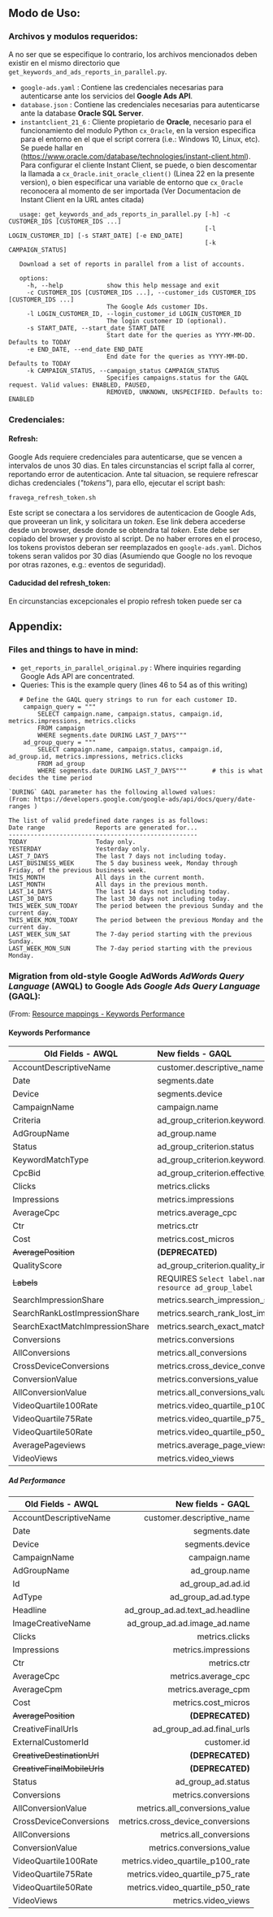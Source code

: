 ## Modo de Uso:
### Archivos y modulos requeridos:
A no ser que se especifique lo contrario, los archivos mencionados deben existir en el mismo directorio que `get_keywords_and_ads_reports_in_parallel.py`.

 * `google-ads.yaml`     : Contiene las credenciales necesarias para autenticarse ante los servicios del __Google Ads API__.
 * `database.json`       : Contiene las credenciales necesarias para autenticarse ante la database __Oracle SQL Server__.
 * `instantclient_21_6`  : Cliente propietario de __Oracle__, necesario para el funcionamiento del modulo Python `cx_Oracle`, en la version especifica para el entorno en el que el script correra (i.e.: Windows 10, Linux, etc). Se puede hallar en (https://www.oracle.com/database/technologies/instant-client.html).
    Para configurar el cliente Instant Client, se puede, o bien descomentar la llamada a `cx_Oracle.init_oracle_client()` (Linea 22 en la presente version), o bien especificar una variable de entorno que `cx_Oracle` reconocera al momento de ser importada (Ver Documentacion de Instant Client en la URL antes citada)
 
 ```
    usage: get_keywords_and_ads_reports_in_parallel.py [-h] -c CUSTOMER_IDS [CUSTOMER_IDS ...]
                                                       [-l LOGIN_CUSTOMER_ID] [-s START_DATE] [-e END_DATE]
                                                       [-k CAMPAIGN_STATUS]

    Download a set of reports in parallel from a list of accounts.

    options:
      -h, --help            show this help message and exit
      -c CUSTOMER_IDS [CUSTOMER_IDS ...], --customer_ids CUSTOMER_IDS [CUSTOMER_IDS ...]
                            The Google Ads customer IDs.
      -l LOGIN_CUSTOMER_ID, --login_customer_id LOGIN_CUSTOMER_ID
                            The login customer ID (optional).
      -s START_DATE, --start_date START_DATE
                            Start date for the queries as YYYY-MM-DD. Defaults to TODAY
      -e END_DATE, --end_date END_DATE
                            End date for the queries as YYYY-MM-DD. Defaults to TODAY
      -k CAMPAIGN_STATUS, --campaign_status CAMPAIGN_STATUS
                            Specifies campaigns.status for the GAQL request. Valid values: ENABLED, PAUSED,
                            REMOVED, UNKNOWN, UNSPECIFIED. Defaults to: ENABLED
 ```

### Credenciales:
#### Refresh:
 Google Ads requiere credenciales para autenticarse, que se vencen a intervalos de unos 30 dias. En tales circunstancias el script falla al correr, reportando error de autenticacion. Ante tal situacion, se requiere refrescar dichas credenciales (_"tokens"_), para ello, ejecutar el script bash:

 `fravega_refresh_token.sh`

 Este script se conectara a los servidores de autenticacion de Google Ads, que proveeran un link, y solicitara un _token_. Ese link debera accederse desde un browser, desde donde se obtendra tal _token_. Este debe ser copiado del browser y provisto al script.
 De no haber errores en el proceso, los tokens provistos deberan ser reemplazados en `google-ads.yaml`. Dichos tokens seran validos por 30 dias (Asumiendo que Google no los revoque por otras razones, e.g.: eventos de seguridad).

#### Caducidad del refresh_token:
 En circunstancias excepcionales el propio refresh token puede ser ca

## Appendix:
### Files and things to have in mind:

 * `get_reports_in_parallel_original.py` : Where inquiries regarding Google Ads API are concentrated.
 * Queries: This is the example query (lines 46 to 54 as of this writing)

```
   # Define the GAQL query strings to run for each customer ID.
    campaign_query = """
        SELECT campaign.name, campaign.status, campaign.id, metrics.impressions, metrics.clicks
        FROM campaign
        WHERE segments.date DURING LAST_7_DAYS"""
    ad_group_query = """
        SELECT campaign.name, campaign.status, campaign.id, ad_group.id, metrics.impressions, metrics.clicks
        FROM ad_group
        WHERE segments.date DURING LAST_7_DAYS"""       # this is what decides the time period
```

    `DURING` GAQL parameter has the following allowed values:
    (From: https://developers.google.com/google-ads/api/docs/query/date-ranges )

    The list of valid predefined date ranges is as follows:
    Date range 	            Reports are generated for...
    ----------------------------------------------------
    TODAY 	                Today only.
    YESTERDAY 	            Yesterday only.
    LAST_7_DAYS 	        The last 7 days not including today.
    LAST_BUSINESS_WEEK 	    The 5 day business week, Monday through Friday, of the previous business week.
    THIS_MONTH 	            All days in the current month.
    LAST_MONTH 	            All days in the previous month.
    LAST_14_DAYS 	        The last 14 days not including today.
    LAST_30_DAYS 	        The last 30 days not including today.
    THIS_WEEK_SUN_TODAY 	The period between the previous Sunday and the current day.
    THIS_WEEK_MON_TODAY 	The period between the previous Monday and the current day.
    LAST_WEEK_SUN_SAT 	    The 7-day period starting with the previous Sunday.
    LAST_WEEK_MON_SUN 	    The 7-day period starting with the previous Monday.

### Migration from old-style **Google AdWords** *AdWords Query Language* (AWQL) to **Google Ads** *Google Ads Query Language* (GAQL):

(From: [Resource mappings - Keywords Performance](https://developers.google.com/google-ads/api/docs/migration/mapping#keywords_performance)

#### Keywords Performance
    
| Old Fields - AWQL                         | New fields - GAQL
| ----------------------------------------- |:---------------------------------------
| AccountDescriptiveName                    | customer.descriptive_name
| Date                                      | segments.date
| Device                                    | segments.device
| CampaignName                              | campaign.name
| Criteria                                  | ad_group_criterion.keyword.text
| AdGroupName                               | ad_group.name
| Status                                    | ad_group_criterion.status
| KeywordMatchType                          | ad_group_criterion.keyword.match_type
| CpcBid                                    | ad_group_criterion.effective_cpc_bid_micros
| Clicks                                    | metrics.clicks
| Impressions                               | metrics.impressions
| AverageCpc                                | metrics.average_cpc
| Ctr                                       | metrics.ctr
| Cost                                      | metrics.cost_micros
| ~~AveragePosition~~	                    | **(DEPRECATED)**  
| QualityScore                              | ad_group_criterion.quality_info.quality_score
| ~~Labels~~    			                    | REQUIRES `Select label.name from the resource ad_group_label`
| SearchImpressionShare                     | metrics.search_impression_share
| SearchRankLostImpressionShare             | metrics.search_rank_lost_impression_share
| SearchExactMatchImpressionShare           | metrics.search_exact_match_impression_share
| Conversions                               | metrics.conversions
| AllConversions                            | metrics.all_conversions
| CrossDeviceConversions                    | metrics.cross_device_conversions     
| ConversionValue                           | metrics.conversions_value
| AllConversionValue                        | metrics.all_conversions_value
| VideoQuartile100Rate                      | metrics.video_quartile_p100_rate
| VideoQuartile75Rate                       | metrics.video_quartile_p75_rate
| VideoQuartile50Rate                       | metrics.video_quartile_p50_rate
| AveragePageviews                          | metrics.average_page_views
| VideoViews                                | metrics.video_views

##### Ad Performance
    
| Old Fields - AWQL       | New fields - GAQL                 |
| ----------------------- | ---------------------------------:|
| AccountDescriptiveName  | customer.descriptive_name         |
| Date                    | segments.date                     |
| Device                  | segments.device                   |
| CampaignName            | campaign.name                     |
| AdGroupName             | ad_group.name                     |
| Id                      | ad_group_ad.ad.id                 |
| AdType                  | ad_group_ad.ad.type               |
| Headline                | ad_group_ad.ad.text_ad.headline   |
| ImageCreativeName       | ad_group_ad.ad.image_ad.name      |
| Clicks                  | metrics.clicks                    |
| Impressions             | metrics.impressions               |
| Ctr                     | metrics.ctr                       |
| AverageCpc              | metrics.average_cpc               |
| AverageCpm              | metrics.average_cpm               |
| Cost                    | metrics.cost_micros               |
| ~~AveragePosition~~     | **(DEPRECATED)**                  |
| CreativeFinalUrls       | ad_group_ad.ad.final_urls         |
| ExternalCustomerId      | customer.id                       |
| ~~CreativeDestinationUrl~~  | **(DEPRECATED)**                      |
| ~~CreativeFinalMobileUrls~~ | **(DEPRECATED)**                      |
| Status 	              | ad_group_ad.status                |
| Conversions             | metrics.conversions               |       
| AllConversionValue      | metrics.all_conversions_value     |       
| CrossDeviceConversions  | metrics.cross_device_conversions  |
| AllConversions          | metrics.all_conversions           |
| ConversionValue         | metrics.conversions_value         |
| VideoQuartile100Rate    | metrics.video_quartile_p100_rate  |
| VideoQuartile75Rate     | metrics.video_quartile_p75_rate   |
| VideoQuartile50Rate     | metrics.video_quartile_p50_rate   |            
| VideoViews              | metrics.video_views               |
